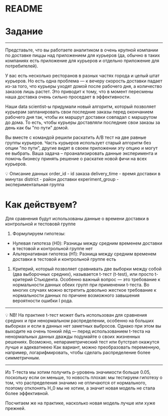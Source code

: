 # README

# Задание

---

Представьте, что вы работаете аналитиком в очень крупной компании по доставке пиццы над приложением для курьеров (да, обычно в таких компаниях есть приложение для курьеров и отдельно приложение для потребителей).

У вас есть несколько ресторанов в разных частях города и целый штат курьеров. Но есть одна проблема — к вечеру скорость доставки падает из-за того, что курьеры уходят домой после рабочего дня, а количество заказов лишь растет. Это приводит к тому, что в момент пересмены наша доставка очень сильно проседает в эффективности.

Наши data scientist-ы придумали новый алгоритм, который позволяет курьерам запланировать свои последние заказы перед окончанием рабочего дня так, чтобы их маршрут доставки совпадал с маршрутом до дома. То есть, чтобы курьеры доставляли последние свои заказы за день как бы "по пути" домой.

Вы вместе с командой решили раскатить A/B тест на две равные группы курьеров. Часть курьеров использует старый алгоритм без опции "по пути", другие видят в своем приложении эту опцию и могут ее выбрать. Ваша задача – проанализировать данные эксперимента и помочь бизнесу принять решение о раскатке новой фичи на всех курьеров.

<aside>
💡 Описание данных
order_id - id заказа
delivery_time - время доставки в минутах
district - район доставки
experiment_group - экспериментальная группа

</aside>

# Как действуем?

Для сравнения будут использованы данные о времени доставки в контрольной и тестововй группе

1. Формулируем гипотезы:
- Нулевая гипотеза (H0): Разницы между средним временем доставки в тестовой и контрольной группе нет
- Альтернативная гипотеза (H1): Разница между средним временем доставки в тестовой и контрольной группе есть
1. Критерий, который позволяет сравнивать две выборки между собой (два выборочных средних), называется t-тест (t-test), или просто t-критерий Стьюдента.
Особенно важный вопрос — это требование к нормальности данных обеих групп при применении t-теста.
Во многих случаях можно встретить довольно жесткое требование к нормальности данных по причине возможного завышения вероятности ошибки I рода.

---

<aside>
💡 NB! На практике t-тест может быть использован для сравнения средних и при ненормальном распределении, особенно на больших выборках и если в данных нет заметных выбросов.
Однако при этом вы выходите на очень тонкий лёд — перед использованием t-теста на ненормальных данных дважды подумайте о своих жизненных решениях.
Возможно, непараметрический тест или бутстрап окажутся лучше и адекватнеею
Как вариант, можно преобразовать переменную, например, логарифмировать, чтобы сделать распределение более симметричным.

</aside>

---

Из Т-теста мы хотим получить р-уровень значимости больше 0.05, поскольку если он меньше, то новость плохая:
мы тестируем гипотезу о том, что распределения значимо не отличаются от нормального, поэтому отклонять H_0 мы не хотим, а значит новая модель не стала более эффективной.

Посчитаем же на практике, насколько новая модель лучше или хуже прежней.